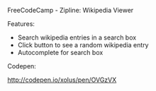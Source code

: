 FreeCodeCamp - Zipline: Wikipedia Viewer
 
Features:

- Search wikipedia entries in a search box
- Click button to see a random wikipedia entry
- Autocomplete for search box

Codepen:

http://codepen.io/xolus/pen/OVGzVX
